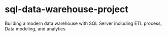 # sql-data-warehouse-project
Building a modern data warehouse with SQL Server including ETL process, Data modeling, and analytics
